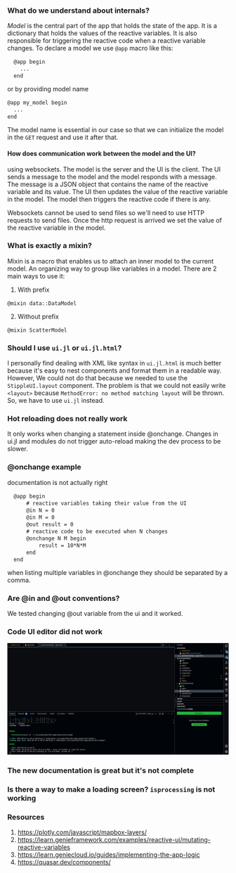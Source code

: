 ### What do we understand about internals?

*Model* is the central part of the app that holds the state of the app. It is a dictionary that holds the values of the reactive variables. It is also responsible for triggering the reactive code when a reactive variable changes. To declare a model we use `@app` macro like this:
```
  @app begin
    ...
  end
```
or by providing model name
```
@app my_model begin
  ...
end
```
The model name is essential in our case so that we can initialize the model in the `GET` request and use it after that.

#### How does communication work between the model and the UI?
using websockets. The model is the server and the UI is the client. The UI sends a message to the model and the model responds with a message. The message is a JSON object that contains the name of the reactive variable and its value. The UI then updates the value of the reactive variable in the model. The model then triggers the reactive code if there is any.

Websockets cannot be used to send files so we'll need to use HTTP requests to send files. Once the http request is arrived we set the value of the reactive variable in the model.

### What is exactly a mixin?

Mixin is a macro that enables us to attach an inner model to the current model. An organizing way to group like variables in a model. There are 2 main ways to use it: 
1. With prefix
```
@mixin data::DataModel
```

2. Without prefix
```
@mixin ScatterModel
```

### Should I use `ui.jl` or `ui.jl.html`?

I personally find dealing with XML like syntax in `ui.jl.html` is much better because it's easy to nest components and format them in a readable way. However, We could not do that because we needed to use the `StippleUI.layout` component. The problem is that we could not easily write `<layout>` because `MethodError: no method matching layout` will be thrown. So, we have to use `ui.jl` instead.

### Hot reloading does not really work

It only works when changing a statement inside @onchange. Changes in ui.jl and modules do not trigger auto-reload making the dev process to be slower.

### @onchange example

documentation is not actually right

```
  @app begin
      # reactive variables taking their value from the UI
      @in N = 0
      @in M = 0
      @out result = 0
      # reactive code to be executed when N changes
      @onchange N M begin
          result = 10*N*M
      end
  end
```

when listing multiple variables in @onchange they should be separated by a comma.

### Are @in and @out conventions?

We tested changing @out variable from the ui and it worked.



### Code UI editor did not work
![Alt text](image.png)

### The new documentation is great but it's not complete
### Is there a way to make a loading screen? `isprocessing` is not working

### Resources
1. https://plotly.com/javascript/mapbox-layers/
2. https://learn.genieframework.com/examples/reactive-ui/mutating-reactive-variables
3. https://learn.geniecloud.io/guides/implementing-the-app-logic
4. https://quasar.dev/components/
